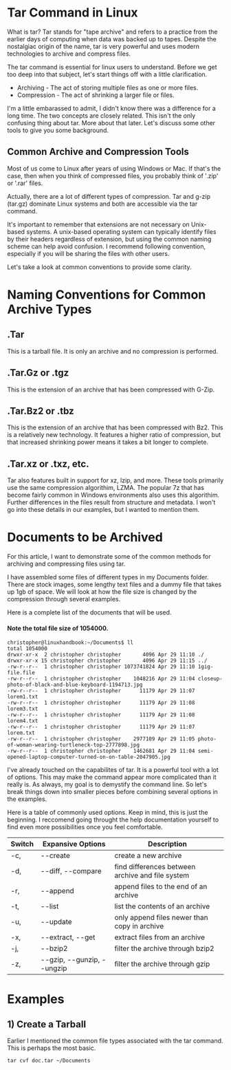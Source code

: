 # Tar Command in Linux

What is tar? Tar stands for "tape archive" and refers to a practice from the earlier days of computing when data was backed up to tapes. Despite the nostalgiac origin of the name, tar is very powerful and uses modern technologies to archive and compress files.

The tar command is essential for linux users to understand. Before we get too deep into that subject, let's start things off with a little clarification. 

* Archiving - The act of storing multiple files as one or more files.
* Compression - The act of shrinking a larger file or files.

I'm a little embarassed to admit, I didn't know there was a difference for a long time. The two concepts are closely related. This isn't the only confusing thing about tar. More about that later. Let's discuss some other tools to give you some background.

## Common Archive and Compression Tools
Most of us come to Linux after years of using Windows or Mac. If that's the case, then when you think of compressed files, you probably think of '.zip' or '.rar' files. 

Actually, there are a lot of different types of compression. Tar and g-zip (tar.gz) dominate Linux systems and both are accessible via the tar command. 

It's important to remember that extensions are not necessary on Unix-based systems. A unix-based operating system can typically identify files by their headers regardless of extension, but using the common naming scheme can help avoid confusion. I recommend following convention, especially if you will be sharing the files with other users.

Let's take a look at common conventions to provide some clarity. 

# Naming Conventions for Common Archive Types
## .Tar 
This is a tarball file. It is only an archive and no compression is performed.

## .Tar.Gz or .tgz
This is the extension of an archive that has been compressed with G-Zip. 

## .Tar.Bz2 or .tbz
This is the extension of an archive that has been compressed with Bz2. This is a relatively new technology. It features a higher ratio of compression, but that increased shrinking power means it takes a bit longer to complete.  

## .Tar.xz or .txz, etc.
Tar also features built in support for xz, lzip, and more. These tools primarily use the same compression algorithim, LZMA. The popular 7z that has become fairly common in Windows environments also uses this algorithim. Further differences in the files result from structure and metadata. I won't go into these details in our examples, but I wanted to mention them.


# Documents to be Archived

For this article, I want to demonstrate some of the common methods for archiving and compressing files using tar.

I have assembled some files of different types in my Documents folder. There are stock images, some lengthy text files and a dummy file that takes up 1gb of space. We will look at how the file size is changed by the compression through several examples.

Here is a complete list of the documents that will be used. 
#### Note the total file size of 1054000.

```
christopher@linuxhandbook:~/Documents$ ll
total 1054000
drwxr-xr-x  2 christopher christopher       4096 Apr 29 11:10 ./
drwxr-xr-x 15 christopher christopher       4096 Apr 29 11:15 ../
-rw-r--r--  1 christopher christopher 1073741824 Apr 29 11:10 1gig-file.file
-rw-r--r--  1 christopher christopher    1048216 Apr 29 11:04 closeup-photo-of-black-and-blue-keyboard-1194713.jpg
-rw-r--r--  1 christopher christopher      11179 Apr 29 11:07 lorem1.txt
-rw-r--r--  1 christopher christopher      11179 Apr 29 11:08 lorem3.txt
-rw-r--r--  1 christopher christopher      11179 Apr 29 11:08 lorem4.txt
-rw-r--r--  1 christopher christopher      11179 Apr 29 11:07 lorem.txt
-rw-r--r--  1 christopher christopher    2977109 Apr 29 11:05 photo-of-woman-wearing-turtleneck-top-2777898.jpg
-rw-r--r--  1 christopher christopher    1462681 Apr 29 11:04 semi-opened-laptop-computer-turned-on-on-table-2047905.jpg
```

I've already touched on the capabilites of tar. It is a powerful tool with a lot of options. This may make the command appear more complicated than it really is. As always, my goal is to demystify the command line. So let's break things down into smaller pieces before combining several options in the examples. 

Here is a table of commonly used options. Keep in mind, this is just the beginning. I reccomend going throught the help documentation yourself to find even more possibilities once you feel comfortable.

Switch | Expansive Options | Description |
|--|--|--|
-c, |--create              | create a new archive
-d,| --diff, --compare     | find differences between archive and file system
-r,| --append               | append files to the end of an archive
-t,| --list                 | list the contents of an archive
-u,| --update               | only append files newer than copy in archive
-x,| --extract, --get      | extract files from an archive                       
-j,| --bzip2                | filter the archive through bzip2
-z,| --gzip, --gunzip, --ungzip   | filter the archive through gzip

# Examples
## 1) Create a Tarball
Earlier I mentioned the common file types associated with the tar command. This is perhaps the most basic. 

```
tar cvf doc.tar ~/Documents
```


